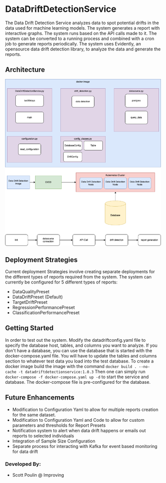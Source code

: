 # DataDriftDetectionService
The Data Drift Detection Service analyzes data to spot potential drifts in the data used for machine learning models.
The system generates a report with interactive graphs. The system runs based on the API calls made to it.
The system can be converted to a running process and combined with a cron job to generate reports periodically. 
The system uses Evidently, an opensource data drift detection library, to analyze the data and generate the reports.

## Architecture
![DriftDetectionArchitecture](./docs/DataDriftDetection.drawio.png)

## Deployment Strategies
Current deployment Strategies involve creating separate deployments for the different types of reports required from the system.
The system can currently be configured for 5 different types of reports:
- DataQualityPreset
- DataDriftPreset (Default)
- TargetDriftPreset
- RegressionPerformancePreset
- ClassificationPerformancePreset

## Getting Started
In order to test out the system. Modify the datadriftconfig.yaml file to specify the database host, tables, and columns you want to analyze.
If you don't have a database, you can use the database that is started with the docker-compose.yaml file. 
You will have to update the tables and columns section to whatever test data you load into the test database. 
To create a docker image build the image with the command `docker build . --no-cache -t datadriftdetectionservice:1.0.3`
Then one can simply run `docker-compose -f docker-compose.yaml up -d` to start the service and database. The docker-compose file is pre-configured for the database.

## Future Enhancements

- Modification to Configuration Yaml to allow for multiple reports creation for the same dataset. 
- Modification to Configuration Yaml and Code to allow for custom parameters and thresholds for Report Presets 
- Notification system to alert when data drift happens or emails out reports to selected individuals
- Integration of Sample Size Configuration
- Separate process for interacting with Kafka for event based monitoring for data drift

### Developed By:
- Scott Poulin @ Improving